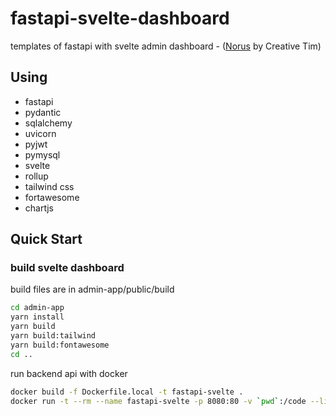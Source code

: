 # fastapi-svelte-dashboard
templates of fastapi with svelte admin dashboard - ([Norus](https://github.com/creativetimofficial/notus-svelte) by Creative Tim)

## Using
- fastapi
- pydantic
- sqlalchemy
- uvicorn
- pyjwt
- pymysql
- svelte
- rollup
- tailwind css
- fortawesome
- chartjs

## Quick Start
### build svelte dashboard
build files are in admin-app/public/build
```bash
cd admin-app
yarn install
yarn build
yarn build:tailwind
yarn build:fontawesome
cd ..
```

run backend api with docker
```bash
docker build -f Dockerfile.local -t fastapi-svelte .
docker run -t --rm --name fastapi-svelte -p 8080:80 -v `pwd`:/code --link mysql:fastapidb -e env="local" fastapi-svelte
```
